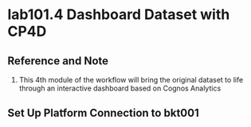 # lab101.4 Dashboard Dataset with CP4D


## Reference and Note
1. This 4th module of the workflow will bring the original dataset to life through an interactive dashboard based on Cognos Analytics


## Set Up Platform Connection to bkt001

